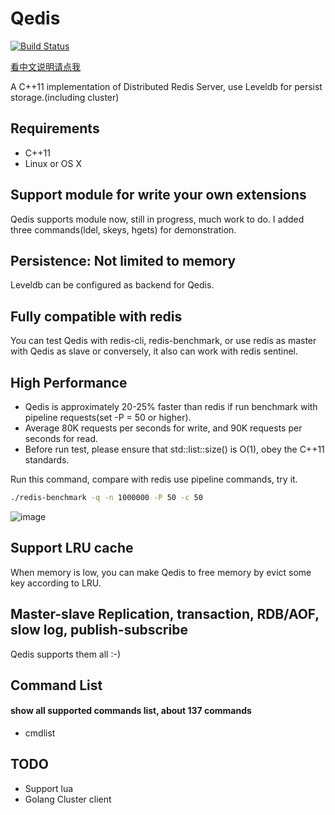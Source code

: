 # Qedis
[![Build Status](https://travis-ci.org/loveyacper/Qedis.svg?branch=master)](https://travis-ci.org/loveyacper/Qedis)

[看中文说明请点我](README.md)

A C++11 implementation of Distributed Redis Server, use Leveldb for persist storage.(including cluster)

## Requirements
* C++11
* Linux or OS X

## Support module for write your own extensions
 Qedis supports module now, still in progress, much work to do.
 I added three commands(ldel, skeys, hgets) for demonstration.

## Persistence: Not limited to memory
 Leveldb can be configured as backend for Qedis.

## Fully compatible with redis
 You can test Qedis with redis-cli, redis-benchmark, or use redis as master with Qedis as slave or conversely, it also can work with redis sentinel.

## High Performance
- Qedis is approximately 20-25% faster than redis if run benchmark with pipeline requests(set -P = 50 or higher).
- Average 80K requests per seconds for write, and 90K requests per seconds for read.
- Before run test, please ensure that std::list::size() is O(1), obey the C++11 standards.

Run this command, compare with redis use pipeline commands, try it.
```bash
./redis-benchmark -q -n 1000000 -P 50 -c 50
```

![image](https://github.com/loveyacper/Qedis/blob/master/performance.png)

## Support LRU cache
 When memory is low, you can make Qedis to free memory by evict some key according to LRU.

## Master-slave Replication, transaction, RDB/AOF, slow log, publish-subscribe
 Qedis supports them all :-)
 
## Command List
#### show all supported commands list, about 137 commands
- cmdlist

## TODO
* Support lua
* Golang Cluster client


